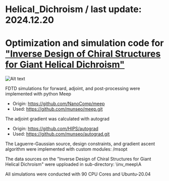 # Helical_Dichroism / last update: 2024.12.20
Optimization and simulation code for ["Inverse Design of Chiral Structures for Giant Helical Dichroism"](https://arxiv.org/abs/2501.12825)
===========================================================================================================================================
![Alt text](/Figure1.png)
     
FDTD simulations for forward, adjoint, and post-processing were implemented with python Meep 
* Origin: https://github.com/NanoComp/meep
* Used: https://github.com/munseo/meep.git
     
The adjoint gradient was calculated with autograd 
* Origin: https://github.com/HIPS/autograd
* Used: https://github.com/munseo/autograd.git

The Laguerre-Gaussian source, design constraints, and gradient ascent algorithm were implemented with custom modules: /msopt   

The data sources on the "Inverse Design of Chiral Structures for Giant Helical Dichroism" were upploaded in sub-directory: \inv_meep\A   

All simulations were conducted with 90 CPU Cores and Ubuntu-20.04  
